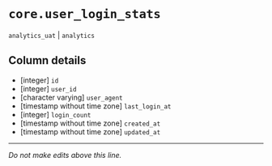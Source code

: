# `core.user_login_stats`
`analytics_uat` | `analytics`

## Column details
* [integer]   `id`
* [integer]   `user_id`
* [character varying] `user_agent`
* [timestamp without time zone] `last_login_at`
* [integer]   `login_count`
* [timestamp without time zone] `created_at`
* [timestamp without time zone] `updated_at`

-------------------------------------------------------------------------------
*Do not make edits above this line.*
